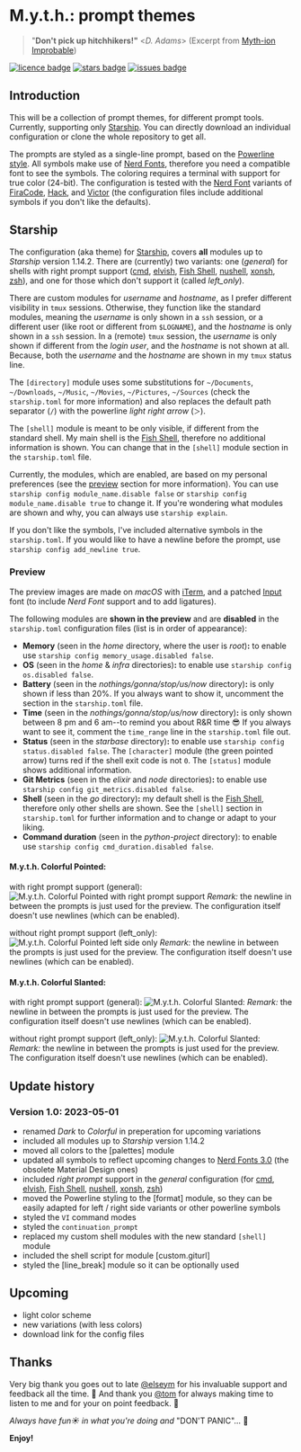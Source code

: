 # M.y.t.h.: prompt themes

> "**Don't pick up hitchhikers!"** <_D. Adams_> (Excerpt from [Myth-ion Improbable][bookquote])

[![licence badge]][licence] [![stars badge]][stargazer] [![issues badge]][issues]
<!-- [![donation badge]][donate] -->

## Introduction

This will be a collection of prompt themes, for different prompt tools. Currently, supporting only [Starship][starship]. You can directly download an individual configuration or clone the whole repository to get all.

The prompts are styled as a single-line prompt, based on the [Powerline style][powerline]. All symbols make use of [Nerd Fonts][nerdfonts], therefore you need a compatible font to see the symbols. The coloring requires a terminal with support for true color (24-bit). The configuration is tested with the [Nerd Font][nerdfonts] variants of [FiraCode][firacode], [Hack][hack], and [Victor][victor] (the configuration files include additional symbols if you don't like the defaults).

## Starship

The configuration (aka theme) for [Starship][starship], covers **all** modules up to _Starship_ version 1.14.2. There are (currently) two variants: one (_general_) for shells with right prompt support ([cmd][cmd], [elvish][elvish], [Fish Shell][fish], [nushell][nushell], [xonsh][xonsh], [zsh][zsh]), and one for those which don't support it (called _left_only_).

There are custom modules for _username_ and _hostname_, as I prefer different visibility in `tmux` sessions. Otherwise, they function like the standard modules, meaning the _username_ is only shown in a `ssh` session, or a different user (like root or different from `$LOGNAME`), and the _hostname_ is only shown in a `ssh` session. In a (remote) `tmux` session, the _username_ is only shown if different from the _login user_, and the _hostname_ is not shown at all. Because, both the _username_ and the _hostname_ are shown in my `tmux` status line.

The `[directory]` module uses some substitutions for `~/Documents`, `~/Downloads`, `~/Music`, `~/Movies`, `~/Pictures`, `~/Sources` (check the `starship.toml` for more information) and also replaces the default path separator (`/`) with the powerline _light right arrow_ (` ＞ `).

The `[shell]` module is meant to be only visible, if different from the standard shell. My main shell is the [Fish Shell][fish], therefore no additional information is shown. You can change that in the `[shell]` module section in the `starship.toml` file.

Currently, the modules, which are enabled, are based on my personal preferences (see the [preview](https://github.com/mickimnet/myth-prompt-themes#preview) section for more information). You can use `starship config module_name.disable false` or `starship config module_name.disable true` to change it. If you're wondering what modules are shown and why, you can always use `starship explain`.

If you don't like the symbols, I've included alternative symbols in the `starship.toml`. If you would like to have a newline before the prompt, use `starship config add_newline true`.

### Preview

The preview images are made on _macOS_ with [iTerm](iterm), and a patched [Input][input] font (to include _Nerd Font_ support and to add ligatures).

The following modules are **shown in the preview** and are **disabled** in the `starship.toml` configuration files (list is in order of appearance):
- **Memory** (seen in the _home_ directory, where the user is _root_)**:** to enable use `starship config memory_usage.disabled false`.
- **OS** (seen in the _home_ & _infra_ directories)**:** to enable use `starship config os.disabled false`.
- **Battery** (seen in the _nothings/gonna/stop/us/now_ directory)**:** is only shown if less than 20%. If you always want to show it, uncomment the section in the `starship.toml` file.
- **Time** (seen in the _nothings/gonna/stop/us/now_ directory)**:** is only shown between 8 pm and 6 am--to remind you about R&R time :sunglasses: If you always want to see it, comment the `time_range` line in the `starship.toml` file out.
- **Status** (seen in the _starbase_ directory)**:** to enable use `starship config status.disabled false`. The `[character]` module (the green pointed arrow) turns red if the shell exit code is not `0`. The `[status]` module shows additional information.
- **Git Metrics** (seen in the _elixir_ and _node_ directories)**:** to enable use `starship config git_metrics.disabled false`.
- **Shell** (seen in the _go_ directory)**:** my default shell is the [Fish Shell][fish], therefore only other shells are shown. See the `[shell]` section in `starship.toml` for further information and to change or adapt to your liking.
- **Command duration** (seen in the _python-project_ directory): to enable use `starship config cmd_duration.disabled false`.

#### M.y.t.h. Colorful Pointed:

with right prompt support (general):
![M.y.t.h. Colorful Pointed with right prompt support](https://github.com/mickimnet/myth-packages/blob/master/screenshots/myth-prompt-themes/colorful-pointed-general-starship.png)
_Remark:_ the newline in between the prompts is just used for the preview. The configuration itself doesn't use newlines (which can be enabled).

without right prompt support (left_only):
![M.y.t.h. Colorful Pointed left side only](https://github.com/mickimnet/myth-packages/blob/master/screenshots/myth-prompt-themes/colorful-pointed-left_only-starship.png)
_Remark:_ the newline in between the prompts is just used for the preview. The configuration itself doesn't use newlines (which can be enabled).

#### M.y.t.h. Colorful Slanted:

with right prompt support (general):
![M.y.t.h. Colorful Slanted:](https://github.com/mickimnet/myth-packages/blob/master/screenshots/myth-prompt-themes/colorful-slanted-general-starship.png)
_Remark:_ the newline in between the prompts is just used for the preview. The configuration itself doesn't use newlines (which can be enabled).

without right prompt support (left_only):
![M.y.t.h. Colorful Slanted:](https://github.com/mickimnet/myth-packages/blob/master/screenshots/myth-prompt-themes/colorful-slanted-left_only-starship.png)
_Remark:_ the newline in between the prompts is just used for the preview. The configuration itself doesn't use newlines (which can be enabled).

## Update history

### Version 1.0: 2023-05-01

- renamed _Dark_ to _Colorful_ in preperation for upcoming variations
- included all modules up to _Starship_ version 1.14.2
- moved all colors to the [palettes] module
- updated all symbols to reflect upcoming changes to [Nerd Fonts 3.0][nerdfonts] (the obsolete Material Design ones)
- included _right prompt_ support in the _general_ configuration (for [cmd][cmd], [elvish][elvish], [Fish Shell][fish], [nushell][nushell], [xonsh][xonsh], [zsh][zsh])
- moved the Powerline styling to the [format] module, so they can be easily adapted for left / right side variants or other powerline symbols
- styled the `VI` command modes
- styled the `continuation_prompt`
- replaced my custom shell modules with the new standard `[shell]` module
- included the shell script for module [custom.giturl]
- styled the [line_break] module so it can be optionally used

## Upcoming

- light color scheme
- new variations (with less colors)
- download link for the config files

## Thanks

Very big thank you goes out to late [@elseym][siwa] for his invaluable support and feedback all the time. :black_heart: And thank you [@tom][tom] for always making time to listen to me and for your on point feedback. :yellow_heart:

_Always have fun:sunny: in what you're doing and_ "DON'T PANIC"… :rocket:

**Enjoy!**

<!-- ------------------------------------ reference section ------------------------------------ -->

[bookquote]: https://www.goodreads.com/book/show/74297.Myth_ion_Improbable

[licence badge]: https://img.shields.io/github/license/micck/myth-prompt-themes
[licence]: <LICENSE>
[stars badge]: https://img.shields.io/github/stars/micck/myth-prompt-themes
[stargazer]: https://github.com/micck/myth-prompt-themes/stargazers
[issues badge]: https://img.shields.io/github/issues/micck/myth-prompt-themes
[issues]: https://img.shields.io/github/issues/micck/myth-prompt-themes
[paypal badge]: https://img.shields.io/badge/paypal-donate-ff69b4.svg?style=flat
[donate]: https://ZZZ.not.yet.known/

[starship]: https://starship.rs/
[powerline]: https://powerline.readthedocs.io/en/latest/
[nerdfonts]: https://www.nerdfonts.com
[firacode]: https://github.com/ryanoasis/nerd-fonts/releases/download/v3.0.0/FiraCode.zip
[hack]: https://github.com/ryanoasis/nerd-fonts/releases/download/v3.0.0/Hack.zip
[victor]: https://github.com/ryanoasis/nerd-fonts/releases/download/v3.0.0/VictorMono.zip

[cmd]: https://learn.microsoft.com/en-us/windows-server/administration/windows-commands/windows-commands
[elvish]: https://elv.sh
[fish]: https://fishshell.com
[nushell]: https://www.nushell.sh
[xonsh]: https://xon.sh
[zsh]: https://www.zsh.org

[iterm]: https://iterm2.com
[input]: https://input.djr.com

[siwa]: https://github.com/elseym
[tom]: …
